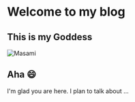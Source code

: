 # Welcome to my blog

## This is my Goddess
![Masami](https://i.imgur.com/XKdM8FM.jpg)

## Aha :smile: 
I'm glad you are here. I plan to talk about ...
